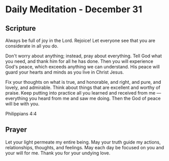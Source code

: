 # Daily Meditation - December 31

## Scripture

Always be full of joy in the Lord. Rejoice! Let everyone see that you are considerate
in all you do. 

Don't worry about anything; instead, pray about everything. Tell God what you need, and thank him
for all he has done. Then you will experience God's peace, which exceeds anything we can
understand. His peace will guard your hearts and minds as you live in Christ Jesus.

Fix your thoughts on what is true, and
honorable, and right, and pure, and lovely, and admirable. Think about things that are excellent
and worthy of praise. Keep putting into practice all you learned and received from me — everything
you heard from me and saw me doing. Then the God of peace will be with you.

Philippians 4:4


## Prayer

Let your light permeate my entire being.  May your truth guide my actions, relationships, thoughts,
and feelings.  May each day be focused on you and your will for me.  Thank you for your undying 
love.

